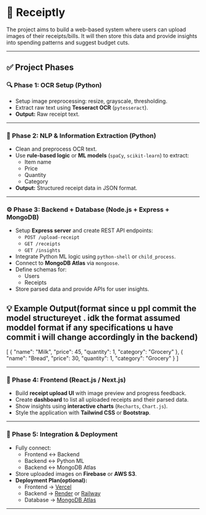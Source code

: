 # 🧾 Receiptly

The project aims to build a web-based system where users can upload images of their receipts/bills. It will then store this data and provide insights into spending patterns and suggest budget cuts.

---

## ✅ Project Phases

### 🔍 Phase 1: OCR Setup (Python)
- Setup image preprocessing: resize, grayscale, thresholding.
- Extract raw text using **Tesseract OCR** (`pytesseract`).
- **Output:** Raw receipt text.

---

### 🧠 Phase 2: NLP & Information Extraction (Python)
- Clean and preprocess OCR text.
- Use **rule-based logic** or **ML models** (`spaCy`, `scikit-learn`) to extract:
  - Item name
  - Price
  - Quantity
  - Category
- **Output:** Structured receipt data in JSON format.

---

### ⚙️ Phase 3: Backend + Database (Node.js + Express + MongoDB)
- Setup **Express server** and create REST API endpoints:
  - `POST /upload-receipt`
  - `GET /receipts`
  - `GET /insights`
- Integrate Python ML logic using `python-shell` or `child_process`.
- Connect to **MongoDB Atlas** via `mongoose`.
- Define schemas for:
  - Users
  - Receipts
- Store parsed data and provide APIs for user insights.


## 💡 Example Output(format since u ppl commit the model structureyet . idk the format assumed moddel format if any specifications u have commit i will change accordingly in the backend)

[
  {
    "name": "Milk",
    "price": 45,
    "quantity": 1,
    "category": "Grocery"
  },
  {
    "name": "Bread",
    "price": 30,
    "quantity": 1,
    "category": "Grocery"
  }
]

---

### 🎨 Phase 4: Frontend (React.js / Next.js)
- Build **receipt upload UI** with image preview and progress feedback.
- Create **dashboard** to list all uploaded receipts and their parsed data.
- Show insights using **interactive charts** (`Recharts`, `Chart.js`).
- Style the application with **Tailwind CSS** or **Bootstrap**.

---

### 🔗 Phase 5: Integration & Deployment
- Fully connect:
  - Frontend ↔ Backend
  - Backend ↔ Python ML
  - Backend ↔ MongoDB Atlas
- Store uploaded images on **Firebase** or **AWS S3**.
- **Deployment Plan(optional):**
  - Frontend → [Vercel](https://vercel.com)
  - Backend → [Render](https://render.com) or [Railway](https://railway.app)
  - Database → [MongoDB Atlas](https://www.mongodb.com/cloud/atlas)

---

